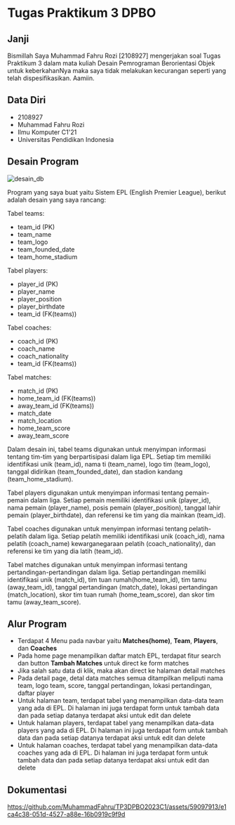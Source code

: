 # Tugas Praktikum 3 DPBO

## Janji

Bismillah Saya Muhammad Fahru Rozi [2108927] mengerjakan soal Tugas Praktikum 3 dalam mata kuliah Desain Pemrograman Berorientasi Objek untuk keberkahanNya maka saya tidak melakukan kecurangan seperti yang telah dispesifikasikan. Aamiin.

## Data Diri

- 2108927
- Muhammad Fahru Rozi
- Ilmu Komputer C1'21
- Universitas Pendidikan Indonesia

## Desain Program

![desain_db](https://github.com/MuhammadFahru/TP3DPBO2023C1/assets/59097913/6c3e1688-e567-4c80-b311-dd05c2586d1c)

Program yang saya buat yaitu Sistem EPL (English Premier League), berikut adalah desain yang saya rancang:

Tabel teams:
- team_id (PK)
- team_name
- team_logo
- team_founded_date
- team_home_stadium

Tabel players:
- player_id (PK)
- player_name
- player_position
- player_birthdate
- team_id (FK(teams))

Tabel coaches:
- coach_id (PK)
- coach_name
- coach_nationality
- team_id (FK(teams))

Tabel matches:
- match_id (PK)
- home_team_id (FK(teams))
- away_team_id (FK(teams))
- match_date
- match_location
- home_team_score
- away_team_score

Dalam desain ini, tabel teams digunakan untuk menyimpan informasi tentang tim-tim yang berpartisipasi dalam liga EPL. Setiap tim memiliki identifikasi unik (team_id), nama ti (team_name), logo tim (team_logo), tanggal didirikan (team_founded_date), dan stadion kandang (team_home_stadium).

Tabel players digunakan untuk menyimpan informasi tentang pemain-pemain dalam liga. Setiap pemain memiliki identifikasi unik (player_id), nama pemain (player_name), posis pemain (player_position), tanggal lahir pemain (player_birthdate), dan referensi ke tim yang dia mainkan (team_id).

Tabel coaches digunakan untuk menyimpan informasi tentang pelatih-pelatih dalam liga. Setiap pelatih memiliki identifikasi unik (coach_id), nama pelatih (coach_name) kewarganegaraan pelatih (coach_nationality), dan referensi ke tim yang dia latih (team_id).

Tabel matches digunakan untuk menyimpan informasi tentang pertandingan-pertandingan dalam liga. Setiap pertandingan memiliki identifikasi unik (match_id), tim tuan rumah(home_team_id), tim tamu (away_team_id), tanggal pertandingan (match_date), lokasi pertandingan (match_location), skor tim tuan rumah (home_team_score), dan skor tim tamu (away_team_score).

## Alur Program

- Terdapat 4 Menu pada navbar yaitu **Matches(home)**, **Team**, **Players**, dan **Coaches**
- Pada home page menampilkan daftar match EPL, terdapat fitur search dan button **Tambah Matches** untuk direct ke form matches
- Jika salah satu data di klik, maka akan direct ke halaman detail matches
- Pada detail page, detal data matches semua ditampilkan meliputi nama team, logo team, score, tanggal pertandingan, lokasi pertandingan, daftar player
- Untuk halaman team, terdapat tabel yang menampilkan data-data team yang ada di EPL. Di halaman ini juga terdapat form untuk tambah data dan pada setiap datanya terdapat aksi untuk edit dan delete
- Untuk halaman players, terdapat tabel yang menampilkan data-data players yang ada di EPL. Di halaman ini juga terdapat form untuk tambah data dan pada setiap datanya terdapat aksi untuk edit dan delete
- Untuk halaman coaches, terdapat tabel yang menampilkan data-data coaches yang ada di EPL. Di halaman ini juga terdapat form untuk tambah data dan pada setiap datanya terdapat aksi untuk edit dan delete

## Dokumentasi

https://github.com/MuhammadFahru/TP3DPBO2023C1/assets/59097913/e1ca4c38-051d-4527-a88e-16b0919c9f9d
